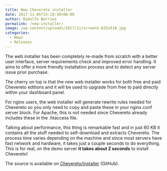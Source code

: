 ```yaml
---
title: New Chevereto installer
date: 2017-11-05T23:19:30+00:00
author: Rodolfo Berrios
permalink: /new-installer/
image: /wp-content/uploads/2017/11/screen2-825x510.jpg
categories:
  - News
  - Releases
---
```

The web installer has been completely re-made from scratch with a better user interface, server requirements check and improved error handling. It aims to offer a more friendly installation process and to detect any server issue prior purchase.

The cherry on top is that the new web installer works for both free and paid Chevereto editions and it will be used to upgrade from free to paid directly within your dashboard panel.

For nginx users, the web installer will generate rewrite rules needed for Chevereto so you only need to copy and paste these in your nginx.conf server block. For Apache, this is not needed since Chevereto already includes these in the .htaccess file.

Talking about performance, this thing is remarkable fast and in just 60 KB it contains all the stuff needed to self-download and extracts Chevereto. The process time varies depending on the machine and since most servers have fast network and hardware, it takes just a couple seconds to do everything. This is for real, on the demo server **it takes about 2 seconds** to install Chevereto!

The source is available on [Chevereto/Installer](https://github.com/chevereto/Installer) (GitHub).
